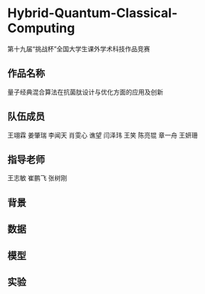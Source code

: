 # Hybrid-Quantum-Classical-Computing
第十九届“挑战杯”全国大学生课外学术科技作品竞赛

## 作品名称
量子经典混合算法在抗菌肽设计与优化方面的应用及创新

## 队伍成员
王翊霖 姜肇瑞 李闻天 肖雯心 谯望 闫泽玮 王笑 陈亮锟 章一舟 王妍珊

## 指导老师
王志敏 崔鹏飞 张树刚

## 背景

## 数据

## 模型

## 实验

